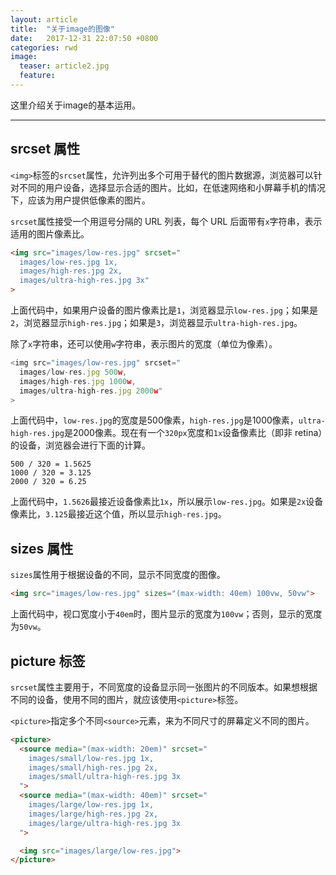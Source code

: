 ```yaml
---
layout: article
title:  "关于image的图像"
date:   2017-12-31 22:07:50 +0800 
categories: rwd
image:
  teaser: article2.jpg
  feature: 
---
```

这里介绍关于image的基本运用。

--------

## srcset 属性

`<img>`标签的`srcset`属性，允许列出多个可用于替代的图片数据源，浏览器可以针对不同的用户设备，选择显示合适的图片。比如，在低速网络和小屏幕手机的情况下，应该为用户提供低像素的图片。

`srcset`属性接受一个用逗号分隔的 URL 列表，每个 URL 后面带有`x`字符串，表示适用的图片像素比。

```html
<img src="images/low-res.jpg" srcset="
  images/low-res.jpg 1x,
  images/high-res.jpg 2x,
  images/ultra-high-res.jpg 3x"
>
```

上面代码中，如果用户设备的图片像素比是`1`，浏览器显示`low-res.jpg`；如果是`2`，浏览器显示`high-res.jpg`；如果是`3`，浏览器显示`ultra-high-res.jpg`。

除了`x`字符串，还可以使用`w`字符串，表示图片的宽度（单位为像素）。

```javascript
<img src="images/low-res.jpg" srcset="
  images/low-res.jpg 500w,
  images/high-res.jpg 1000w,
  images/ultra-high-res.jpg 2000w"
>
```

上面代码中，`low-res.jpg`的宽度是500像素，`high-res.jpg`是1000像素，`ultra-high-res.jpg`是2000像素。现在有一个`320px`宽度和`1x`设备像素比（即非 retina）的设备，浏览器会进行下面的计算。

```
500 / 320 = 1.5625
1000 / 320 = 3.125
2000 / 320 = 6.25
```

上面代码中，`1.5626`最接近设备像素比`1x`，所以展示`low-res.jpg`。如果是`2x`设备像素比，`3.125`最接近这个值，所以显示`high-res.jpg`。

## sizes 属性

`sizes`属性用于根据设备的不同，显示不同宽度的图像。

```html
<img src="images/low-res.jpg" sizes="(max-width: 40em) 100vw, 50vw">
```

上面代码中，视口宽度小于`40em`时，图片显示的宽度为`100vw`；否则，显示的宽度为`50vw`。

## picture 标签

`srcset`属性主要用于，不同宽度的设备显示同一张图片的不同版本。如果想根据不同的设备，使用不同的图片，就应该使用`<picture>`标签。

`<picture>`指定多个不同`<source>`元素，来为不同尺寸的屏幕定义不同的图片。

```html
<picture>
  <source media="(max-width: 20em)" srcset="
    images/small/low-res.jpg 1x,
    images/small/high-res.jpg 2x,
    images/small/ultra-high-res.jpg 3x
  ">
  <source media="(max-width: 40em)" srcset="
    images/large/low-res.jpg 1x,
    images/large/high-res.jpg 2x,
    images/large/ultra-high-res.jpg 3x
  ">

  <img src="images/large/low-res.jpg">
</picture>
```
